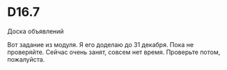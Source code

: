 # D16.7
Доска объявлений

Вот задание из модуля. Я его доделаю до 31 декабря. Пока не проверяйте.
Сейчас очень занят, совсем нет время. Проверьте потом, пожалуйста. 